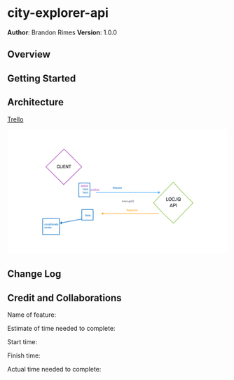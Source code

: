 # city-explorer-api

**Author**: Brandon Rimes
**Version**: 1.0.0

## Overview
<!-- Provide a high level overview of what this application is and why you are building it, beyond the fact that it's an assignment for this class. (i.e. What's your problem domain?) -->

## Getting Started
<!-- What are the steps that a user must take in order to build this app on their own machine and get it running? -->

## Architecture

[Trello](https://trello.com/b/UvI9L0rq)

![Web Request/Response Cycle](./img/wrrc.png)

## Change Log

<!-- Use this area to document the iterative changes made to your application as each feature is successfully implemented. Use time stamps. Here's an example:

01-01-2001 4:59pm - Application now has a fully-functional express server, with a GET route for the location resource. -->

## Credit and Collaborations

Name of feature:

Estimate of time needed to complete:

Start time:

Finish time:

Actual time needed to complete:
